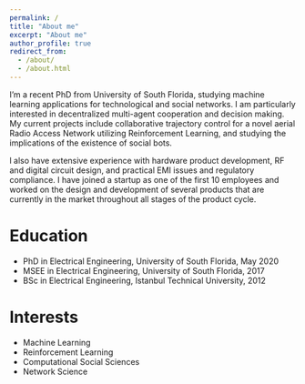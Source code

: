 ```yaml
---
permalink: /
title: "About me"
excerpt: "About me"
author_profile: true
redirect_from: 
  - /about/
  - /about.html
---
```

I’m a recent PhD from University of South Florida, studying machine learning applications for technological and social networks. I am particularly interested in decentralized multi-agent cooperation and decision making. My current projects include collaborative trajectory control for a novel aerial Radio Access Network utilizing Reinforcement Learning, and studying the implications of the existence of social bots.

l also have extensive experience with hardware product development, RF and digital circuit design, and practical EMI issues and regulatory compliance. I have joined a startup as one of the first 10 employees and worked on the design and development of several products that are currently in the market throughout all stages of the product cycle.

Education
======
* PhD in Electrical Engineering, University of South Florida, May 2020
* MSEE in Electrical Engineering, University of South Florida, 2017
* BSc in Electrical Engineering, Istanbul Technical University, 2012

Interests
======
* Machine Learning
* Reinforcement Learning
* Computational Social Sciences
* Network Science

